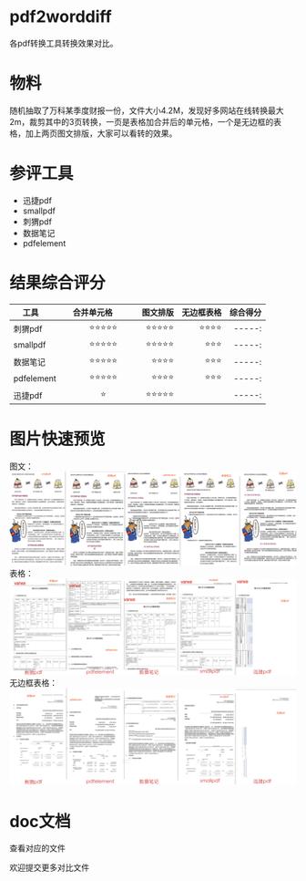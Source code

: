 # pdf2worddiff
各pdf转换工具转换效果对比。


# 物料
随机抽取了万科某季度财报一份，文件大小4.2M，发现好多网站在线转换最大2m，裁剪其中的3页转换，一页是表格加合并后的单元格，一个是无边框的表格，加上两页图文排版，大家可以看转的效果。

# 参评工具
  * 迅捷pdf
  * smallpdf
  * 刺猬pdf
  * 数据笔记
  * pdfelement

# 结果综合评分

|工具         | 合并单元格           | 图文排版  | 无边框表格  | 综合得分
| ------------- |:-------------:|-----:|-----:|-----:|
| 刺猬pdf      | ⭐️⭐️⭐️⭐️⭐️ | ⭐️⭐️⭐️⭐️⭐️| ⭐️⭐️⭐️⭐️   |-----:|
| smallpdf      | ⭐️⭐️⭐️⭐️⭐️ | ⭐️⭐️⭐️⭐️⭐️ | ⭐️⭐️⭐️  |-----:|
| 数据笔记      | ⭐️⭐️⭐️⭐️⭐️ | ⭐️⭐️⭐️⭐️ | ⭐️⭐️⭐️  |-----:|
| pdfelement      | ⭐️⭐️⭐️⭐️⭐️ | ⭐️⭐️⭐️⭐️ | ⭐️⭐️⭐️  |-----:|
| 迅捷pdf      | ⭐️ | ⭐️⭐️⭐️⭐️⭐️ |   |-----:|

# 图片快速预览
图文：
![image](https://github.com/mboo2005/pdf2worddiff/raw/master/img/%E5%9B%BE%E6%96%87diff.jpg)
表格：
![image](https://github.com/mboo2005/pdf2worddiff/raw/master/img/%E8%A1%A8%E6%A0%BC.jpg)
无边框表格：
![image](https://github.com/mboo2005/pdf2worddiff/raw/master/img/%E6%97%A0%E8%BE%B9%E6%A1%86%E8%A1%A8%E6%A0%BC.jpg)

# doc文档
查看对应的文件


欢迎提交更多对比文件
